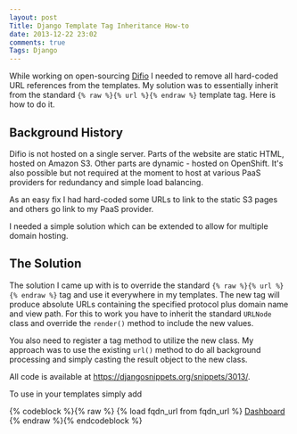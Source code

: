 ```yaml
---
layout: post
Title: Django Template Tag Inheritance How-to
date: 2013-12-22 23:02
comments: true
Tags: Django
---
```


While working on open-sourcing [Difio](http://www.dif.io) I needed to remove
all hard-coded URL references from the templates. My solution was to essentially
inherit from the standard `{% raw %}{% url %}{% endraw %}` template tag. Here is how to do it.

Background History
------------------

Difio is not hosted on a single server. Parts of the website are static HTML,
hosted on Amazon S3. Other parts are dynamic - hosted on OpenShift. It's also
possible but not required at the moment to host at various PaaS providers for
redundancy and simple load balancing. 

As an easy fix I had hard-coded some URLs to link to the static S3 pages and others
go link to my PaaS provider.

I needed a simple solution which can be extended to allow for multiple domain hosting.


The Solution
------------

The solution I came up with is to override the standard `{% raw %}{% url %}{% endraw %}`
tag and use it everywhere in my templates. The new tag will produce absolute URLs containing
the specified protocol plus domain name and view path. For this to work you have to
inherit the standard `URLNode` class and override the `render()` method to include the new
values.

You also need to register a tag method to utilize the new class. My approach was to use
the existing `url()` method to do all background processing and simply casting the result
object to the new class. 

All code is available at <https://djangosnippets.org/snippets/3013/>. 

To use in your templates simply add

{% codeblock %}{% raw %}
{% load fqdn_url from fqdn_url %}
<a href="{% fqdn_url 'dashboard' %}">Dashboard</a>
{% endraw %}{% endcodeblock %}
